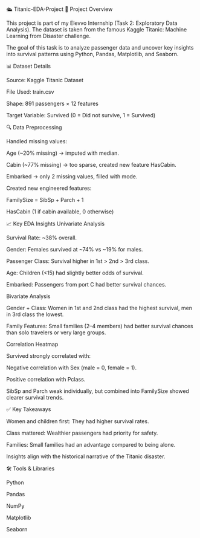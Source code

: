 🛳 Titanic-EDA-Project
📌 Project Overview

This project is part of my Elevvo Internship (Task 2: Exploratory Data Analysis).
The dataset is taken from the famous Kaggle Titanic: Machine Learning from Disaster
 challenge.

The goal of this task is to analyze passenger data and uncover key insights into survival patterns using Python, Pandas, Matplotlib, and Seaborn.

📊 Dataset Details

Source: Kaggle Titanic Dataset

File Used: train.csv

Shape: 891 passengers × 12 features

Target Variable: Survived (0 = Did not survive, 1 = Survived)

🔍 Data Preprocessing

Handled missing values:

Age (~20% missing) → imputed with median.

Cabin (~77% missing) → too sparse, created new feature HasCabin.

Embarked → only 2 missing values, filled with mode.

Created new engineered features:

FamilySize = SibSp + Parch + 1

HasCabin (1 if cabin available, 0 otherwise)

📈 Key EDA Insights
Univariate Analysis

Survival Rate: ~38% overall.

Gender: Females survived at ~74% vs ~19% for males.

Passenger Class: Survival higher in 1st > 2nd > 3rd class.

Age: Children (<15) had slightly better odds of survival.

Embarked: Passengers from port C had better survival chances.

Bivariate Analysis

Gender + Class: Women in 1st and 2nd class had the highest survival, men in 3rd class the lowest.

Family Features: Small families (2–4 members) had better survival chances than solo travelers or very large groups.

Correlation Heatmap

Survived strongly correlated with:

Negative correlation with Sex (male = 0, female = 1).

Positive correlation with Pclass.

SibSp and Parch weak individually, but combined into FamilySize showed clearer survival trends.

✅ Key Takeaways

Women and children first: They had higher survival rates.

Class mattered: Wealthier passengers had priority for safety.

Families: Small families had an advantage compared to being alone.

Insights align with the historical narrative of the Titanic disaster.

🛠️ Tools & Libraries

Python

Pandas

NumPy

Matplotlib

Seaborn

